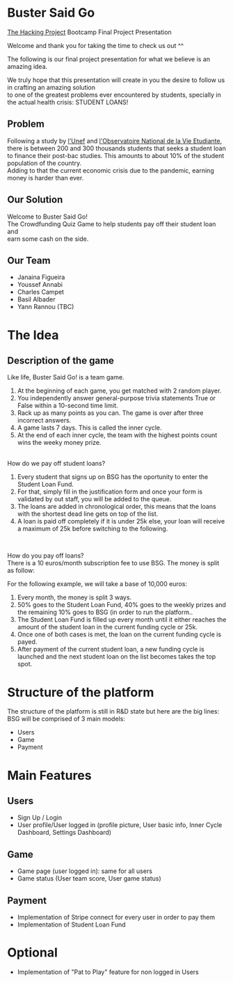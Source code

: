 # Buster Said Go
[The Hacking Project](https://www.thehackingproject.org/) Bootcamp Final Project Presentation

Welcome and thank you for taking the time to check us out ^^ <br>

The following is our final project presentation for what we believe is an amazing idea. <br>

We truly hope that this presentation will create in you the desire to follow us in crafting an amazing solution <br>
to one of the greatest problems ever encountered by students, specially in the actual health crisis: STUDENT LOANS! <br>

## Problem
Following a study by [l'Unef](https://unef.fr/) and [l'Observatoire National de la Vie Etudiante](http://www.ove-national.education.fr/situation-economique-et-financiere-des-etudiant%c2%b7e%c2%b7s-de-nouvelles-donnees-disponibles-2/), there is between 200 and 300 thousands students that seeks a student loan to finance their post-bac studies. This amounts to about 10% of the student population of the country. <br>
Adding to that the current economic crisis due to the pandemic, earning money is harder than ever. <br>

## Our Solution
Welcome to Buster Said Go! <br>
The Crowdfunding Quiz Game to help students pay off their student loan and <br>
earn some cash on the side. <br>

## Our Team
* Janaina Figueira
* Youssef Annabi
* Charles Campet
* Basil Albader
* Yann Rannou (TBC)

# The Idea

## Description of the game
Like life, Buster Said Go! is a team game.

1. At the beginning of each game, you get matched with 2 random player.
2. You independently answer general-purpose trivia statements True or False within a 10-second time limit.
3. Rack up as many points as you can. The game is over after three incorrect answers.
4. A game lasts 7 days. This is called the inner cycle.
5. At the end of each inner cycle, the team with the highest points count wins the weeky money prize.
<br>
How do we pay off student loans?<br>

1. Every student that signs up on BSG has the oportunity to enter the Student Loan Fund.
2. For that, simply fill in the justification form and once your form is validated by out staff, you will be added to the queue.
3. The loans are added in chronological order, this means that the loans with the shortest dead line gets on top of the list.
4. A loan is paid off completely if it is under 25k else, your loan will receive a maximum of 25k before switching to the following.
<br>

How do you pay off loans?<br>
There is a 10 euros/month subscription fee to use BSG. The money is split as follow: <br>

For the following example, we will take a base of 10,000 euros: <br>
1. Every month, the money is split 3 ways.
2. 50% goes to the Student Loan Fund, 40% goes to the weekly prizes and the remaining 10% goes to BSG (in order to run the platform..
3. The Student Loan Fund is filled up every month until it either reaches the amount of the student loan in the current funding cycle or 25k.
4. Once one of both cases is met, the loan on the current funding cycle is payed.
5. After payment of the current student loan, a new funding cycle is launched and the next student loan on the list becomes takes the top spot. 

# Structure of the platform
The structure of the platform is still in R&D state but here are the big lines: <br>
BSG will be comprised of 3 main models: <br>
* Users
* Game
* Payment

# Main Features
## Users
* Sign Up / Login 
* User profile/User logged in (profile picture, User basic info, Inner Cycle Dashboard, Settings Dashboard)

## Game
* Game page (user logged in): same for all users
* Game status (User team score, User game status)

## Payment
* Implementation of Stripe connect for every user in order to pay them
* Implementation of Student Loan Fund

# Optional
* Implementation of "Pat to Play" feature for non logged in Users



























